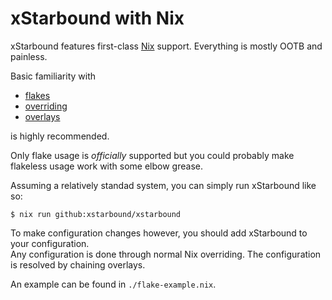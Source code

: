 # xStarbound with Nix

xStarbound features first-class [Nix](https://nixos.org/) support. Everything is mostly OOTB and painless. 

Basic familiarity with 

  - [flakes](https://www.tweag.io/blog/2020-05-25-flakes/) 
  - [overriding](https://nixos.org/guides/nix-pills/14-override-design-pattern)
  - [overlays](https://wiki.nixos.org/wiki/Overlays)

is highly recommended. 

Only flake usage is *officially* supported but you could probably make flakeless usage work with some elbow grease.

Assuming a relatively standad system, you can simply run xStarbound like so:
```
$ nix run github:xstarbound/xstarbound
```

To make configuration changes however, you should add xStarbound to your configuration.  
Any configuration is done through normal Nix overriding. The configuration is resolved
by chaining overlays.

An example can be found in `./flake-example.nix`.
